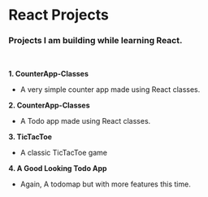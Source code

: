 # React Projects
### Projects I am building while learning React.  
&nbsp;

**1. CounterApp-Classes**
* A very simple counter app made using React classes.
&nbsp;

**2. CounterApp-Classes**
* A Todo app made using React classes.
&nbsp;

**3. TicTacToe**
* A classic TicTacToe game 
&nbsp;

**4. A Good Looking Todo App**
* Again, A todomap but with more features this time.

